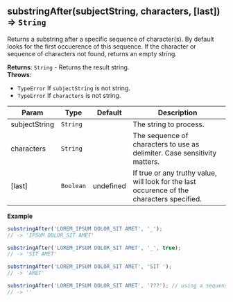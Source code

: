 <a name="substringAfter"></a>

## substringAfter(subjectString, characters, [last]) ⇒ <code>String</code>
Returns a substring after a specific sequence of character(s).
By default looks for the first occuerence of this sequence.
If the character or sequence of characters not found, returns an empty string.

**Returns**: <code>String</code> - Returns the result string.  
**Throws**:

- <code>TypeError</code> If `subjectString` is not string.
- <code>TypeError</code> If `characters` is not string.


| Param | Type | Default | Description |
| --- | --- | --- | --- |
| subjectString | <code>String</code> |  | The string to process. |
| characters | <code>String</code> |  | The sequence of characters to use as delimiter. Case sensitivity matters. |
| [last] | <code>Boolean</code> | undefined | If true or any truthy value, will look for the last occurence of the characters specified. |

**Example**  
```js
substringAfter('LOREM_IPSUM DOLOR_SIT AMET', '_');
// -> 'IPSUM DOLOR_SIT AMET'

substringAfter('LOREM_IPSUM DOLOR_SIT AMET', '_', true);
// -> 'SIT AMET'

substringAfter('LOREM_IPSUM DOLOR_SIT AMET', 'SIT ');
// -> 'AMET'

substringAfter('LOREM_IPSUM DOLOR_SIT AMET', '???'); // using a sequense of characters that does not exist
// -> ''
```
